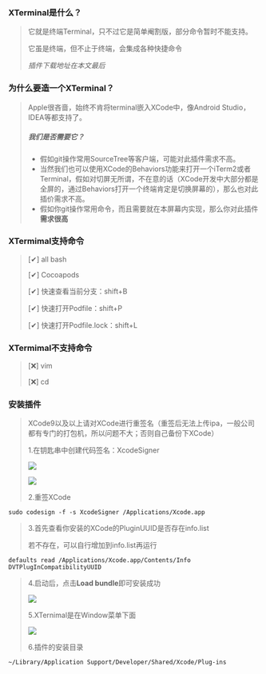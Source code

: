 ### XTerminal是什么？
> 它就是终端Terminal，只不过它是简单阉割版，部分命令暂时不能支持。
> 
> 它虽是终端，但不止于终端，会集成各种快捷命令
> 
> *插件下载地址在本文最后*

### 为什么要造一个XTerminal？
> Apple很吝啬，始终不肯将terminal嵌入XCode中，像Android Studio，IDEA等都支持了。
>
> ##### 我们是否需要它？
> - 假如git操作常用SourceTree等客户端，可能对此插件需求不高。
> - 当然我们也可以使用XCode的Behaviors功能来打开一个iTerm2或者Terminal，假如对切屏无所谓，不在意的话（XCode开发中大部分都是全屏的，通过Behaviors打开一个终端肯定是切换屏幕的），那么也对此插价需求不高。
> - 假如你git操作常用命令，而且需要就在本屏幕内实现，那么你对此插件**需求很高**

### XTermimal支持命令
> [✔] all bash
>
> [✔] Cocoapods
> 
> [✔] 快速查看当前分支：shift+B
> 
> [✔] 快速打开Podfile：shift+P
> 
> [✔] 快速打开Podfile.lock：shift+L
>

### XTermimal不支持命令
> [❌] vim
> 
> [❌] cd
> 

### 安装插件
> XCode9以及以上请对XCode进行重签名（重签后无法上传ipa，一般公司都有专门的打包机，所以问题不大；否则自己备份下XCode）
> 
> 1.在钥匙串中创建代码签名：XcodeSigner
> 
> ![](http://xbqn.nbshk.cn/20191105144959_pOfzPS_Screenshot.jpeg)
> 
> ![](http://xbqn.nbshk.cn/20191105145131_lOCLuq_Screenshot.jpeg)
> 
> 2.重签XCode
> 
```
sudo codesign -f -s XcodeSigner /Applications/Xcode.app 
```
> 
> 3.首先查看你安装的XCode的PluginUUID是否存在info.list
> 
> 若不存在，可以自行增加到info.list再运行
> 
```
defaults read /Applications/Xcode.app/Contents/Info DVTPlugInCompatibilityUUID
```
> 
> 
> 4.启动后，点击**Load bundle**即可安装成功
> 
> ![](http://xbqn.nbshk.cn/20191105145203_6Lwy9f_Screenshot.jpeg)
> 
> 5.XTernimal是在Window菜单下面
> 
> ![](http://xbqn.nbshk.cn/20191105145535_kqqHtr_%E6%88%AA%E5%B1%8F2019-11-05%E4%B8%8B%E5%8D%882.55.13.jpeg)
>
> 6.插件的安装目录
> 
```
~/Library/Application Support/Developer/Shared/Xcode/Plug-ins
```

